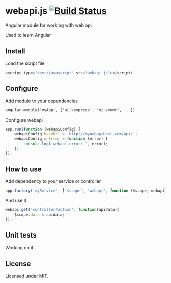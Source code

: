 # webapi.js [![Build Status](https://travis-ci.org/jabiel/webapi.js.svg)](https://travis-ci.org/jabiel/webapi.js)

Angular module for working with web api

Used to learn Angular 

## Install
Load the script file

```javascript
<script type="text/javascript" src="webapi.js"></script>
```

## Configure
Add module to your dependencies
```html
angular.module('myApp', ['ui.keypress', 'ui.event', ...])
```

Configure webapi

```javascript
app.run(function (webapiConfig) {
	webapiConfig.baseUrl = 'http://myWebapiHost.com/api/';
	webapiConfig.onError = function (error) {
		console.log('webapi error: ', error);
	};
});
```

## How to use

Add dependency to your service or controller

```javascript
app.factory('myService', ['$scope', 'webapi', function ($scope, webapi) {
```

And use it

```javascript
webapi.get('controller/action', function(apidata){
	$scope.data = apidata;
});
```



## Unit tests
Working on it..


## License

Licensed under MIT.